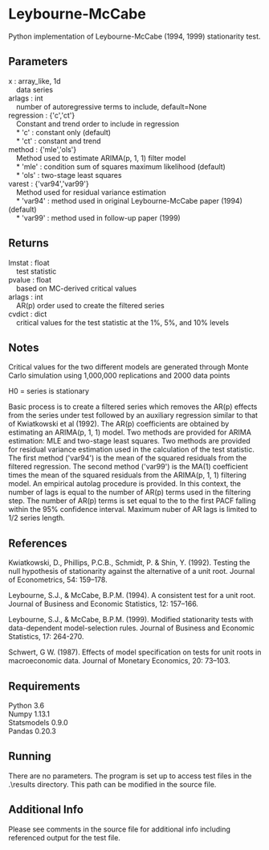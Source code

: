 # Leybourne-McCabe
Python implementation of Leybourne-McCabe (1994, 1999) stationarity test.

## Parameters
x : array_like, 1d \
&nbsp;&nbsp;&nbsp;&nbsp;data series \
arlags : int \
&nbsp;&nbsp;&nbsp;&nbsp;number of autoregressive terms to include, default=None \
regression : {'c','ct'} \
&nbsp;&nbsp;&nbsp;&nbsp;Constant and trend order to include in regression \
&nbsp;&nbsp;&nbsp;&nbsp;* 'c'  : constant only (default) \
&nbsp;&nbsp;&nbsp;&nbsp;* 'ct' : constant and trend \
method : {'mle','ols'} \
&nbsp;&nbsp;&nbsp;&nbsp;Method used to estimate ARIMA(p, 1, 1) filter model \
&nbsp;&nbsp;&nbsp;&nbsp;* 'mle' : condition sum of squares maximum likelihood (default) \
&nbsp;&nbsp;&nbsp;&nbsp;* 'ols' : two-stage least squares \
varest : {'var94','var99'} \
&nbsp;&nbsp;&nbsp;&nbsp;Method used for residual variance estimation \
&nbsp;&nbsp;&nbsp;&nbsp;* 'var94' : method used in original Leybourne-McCabe paper (1994) (default) \
&nbsp;&nbsp;&nbsp;&nbsp;* 'var99' : method used in follow-up paper (1999)

## Returns
lmstat : float \
&nbsp;&nbsp;&nbsp;&nbsp;test statistic \
pvalue : float \
&nbsp;&nbsp;&nbsp;&nbsp;based on MC-derived critical values \
arlags : int \
&nbsp;&nbsp;&nbsp;&nbsp;AR(p) order used to create the filtered series \
cvdict : dict \
&nbsp;&nbsp;&nbsp;&nbsp;critical values for the test statistic at the 1%, 5%, and 10% levels

## Notes
Critical values for the two different models are generated through Monte Carlo simulation using 1,000,000 replications and 2000 data points

H0 = series is stationary

Basic process is to create a filtered series which removes the AR(p) effects from the series under test followed by an auxiliary regression similar to that of Kwiatkowski et al (1992). The AR(p) coefficients are obtained by estimating an ARIMA(p, 1, 1) model. Two methods are provided for ARIMA estimation: MLE and two-stage least squares. Two methods are provided for residual variance estimation used in the calculation of the test statistic. The first method ('var94') is the mean of the squared residuals from the filtered regression. The second method ('var99') is the MA(1) coefficient times the mean of the squared residuals from the ARIMA(p, 1, 1) filtering model. An empirical autolag procedure is provided. In this context, the number of lags is equal to the number of AR(p) terms used in the filtering step. The number of AR(p) terms is set equal to the to the first PACF falling within the 95% confidence interval. Maximum nuber of AR lags is limited to 1/2 series length.

## References
Kwiatkowski, D., Phillips, P.C.B., Schmidt, P. & Shin, Y. (1992). Testing the null hypothesis of stationarity against the alternative of a unit root. Journal of Econometrics, 54: 159–178.

Leybourne, S.J., & McCabe, B.P.M. (1994). A consistent test for a unit root. Journal of Business and Economic Statistics, 12: 157–166.

Leybourne, S.J., & McCabe, B.P.M. (1999). Modified stationarity tests with data-dependent model-selection rules. Journal of Business and Economic Statistics, 17: 264-270.

Schwert, G W. (1987). Effects of model specification on tests for unit roots in macroeconomic data. Journal of Monetary Economics, 20: 73–103.

## Requirements
Python 3.6 \
Numpy 1.13.1 \
Statsmodels 0.9.0 \
Pandas 0.20.3

## Running
There are no parameters. The program is set up to access test files in the .\results directory. This path can be modified in the source file.

## Additional Info
Please see comments in the source file for additional info including referenced output for the test file.
